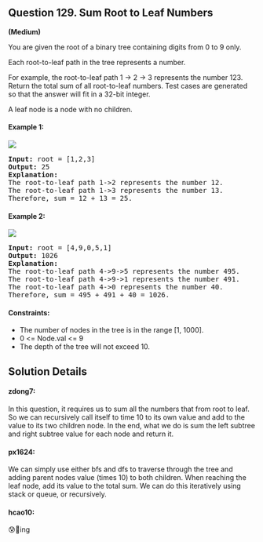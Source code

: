 ## Question 129.   Sum Root to Leaf Numbers
**(Medium)**  

You are given the root of a binary tree containing digits from 0 to 9 only.

Each root-to-leaf path in the tree represents a number.

For example, the root-to-leaf path 1 -> 2 -> 3 represents the number 123.
Return the total sum of all root-to-leaf numbers. Test cases are generated so that the answer will fit in a 32-bit integer.

A leaf node is a node with no children.

#### Example 1:
<img src="https://assets.leetcode.com/uploads/2021/02/19/num1tree.jpg">
<pre>
<b>Input:</b> root = [1,2,3]
<b>Output:</b> 25
<b>Explanation:</b>
The root-to-leaf path 1->2 represents the number 12.
The root-to-leaf path 1->3 represents the number 13.
Therefore, sum = 12 + 13 = 25.
</pre>

#### Example 2:
<img src="https://assets.leetcode.com/uploads/2021/02/19/num2tree.jpg">
<pre>
<b>Input:</b> root = [4,9,0,5,1]
<b>Output:</b> 1026
<b>Explanation:</b>
The root-to-leaf path 4->9->5 represents the number 495.
The root-to-leaf path 4->9->1 represents the number 491.
The root-to-leaf path 4->0 represents the number 40.
Therefore, sum = 495 + 491 + 40 = 1026.
</pre>

#### Constraints:

* The number of nodes in the tree is in the range [1, 1000].
* 0 <= Node.val <= 9
* The depth of the tree will not exceed 10.


## Solution Details

#### zdong7:
In this question, it requires us to sum all the numbers that from root to leaf. 
So we can recursively call itself to time 10 to its own value and add to the value to its two children node.
In the end, what we do is sum the left subtree and right subtree value for each node and return it.

#### px1624:
We can simply use either bfs and dfs to traverse through the tree and adding parent nodes value (times 10) to both children. When reaching the leaf node, add its value to the total sum. We can do this iteratively using stack or queue, or recursively.

#### hcao10:
😰🤔ing
